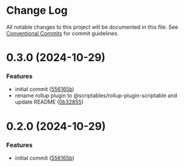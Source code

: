 # Change Log

All notable changes to this project will be documented in this file.
See [Conventional Commits](https://conventionalcommits.org) for commit guidelines.

# 0.3.0 (2024-10-29)


### Features

* initial commit ([556165b](https://github.com/taoyuan/scriptables/commit/556165b02cf3987a55e99080be2fb6c3ca12e7a7))
* rename rollup plugin to @scriptables/rollup-plugin-scriptable and update README ([0b32855](https://github.com/taoyuan/scriptables/commit/0b32855bd30ad9e473724a19ac7de63553348d87))





# 0.2.0 (2024-10-29)


### Features

* initial commit ([556165b](https://github.com/taoyuan/scriptables/commit/556165b02cf3987a55e99080be2fb6c3ca12e7a7))
